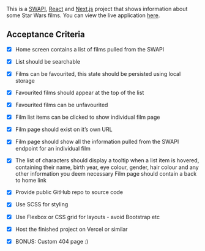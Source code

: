 This is a [SWAPI](https://www.swapi.tech/), [React](https://reactjs.org/) and [Next.js](https://nextjs.org/) project that shows information about some Star Wars films. You can view the live application [here](https://swapi-react-next-js-test.vercel.app/).

## Acceptance Criteria
- [x] Home screen contains a list of films pulled from the SWAPI
- [x] List should be searchable
- [x] Films can be favourited, this state should be persisted using local storage
- [x] Favourited films should appear at the top of the list
- [x] Favourited films can be unfavourited
- [x] Film list items can be clicked to show individual film page
- [x] Film page should exist on it’s own URL
- [x] Film page should show all the information pulled from the SWAPI endpoint for an individual film
- [x] The list of characters should display a tooltip when a list item is hovered, containing their name, birth year, eye colour, gender, hair colour and any other information you deem necessary
Film page should contain a back to home link
- [x] Provide public GitHub repo to source code
- [x] Use SCSS for styling
- [x] Use Flexbox or CSS grid for layouts - avoid Bootstrap etc
- [x] Host the finished project on Vercel or similar

- [x] BONUS: Custom 404 page :)

